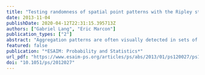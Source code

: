 ```yaml
---
title: "Testing randomness of spatial point patterns with the Ripley statistic"
date: 2013-11-04
publishDate: 2020-04-12T22:31:15.395713Z
authors: ["Gabriel Lang", "Eric Marcon"]
publication_types: ["2"]
abstract: "Aggregation patterns are often visually detected in sets of location data. These clusters may be the result of interesting dynamics or the effect of pure randomness. We build an asymptotically Gaussian test for the hypothesis of randomness corresponding to a Poisson point process. We first compute the exact first and second moment of the Ripley K-statistic under the homogeneous Poisson point process model. Then we prove the asymptotic normality of a vector of such statistics for different scales and compute its covariance matrix. From these results, we derive a test statistic that is chi-square distributed. By a Monte-Carlo study, we check that the test is numerically tractable even for large data sets and also correct when only a hundred of points are observed."
featured: false
publication: "*ESAIM: Probability and Statistics*"
url_pdf: "https://www.esaim-ps.org/articles/ps/abs/2013/01/ps120027/ps120027.html"
doi: "10.1051/ps/2012027"
---
```


<span class="__dimensions_badge_embed__" data-doi="10.1051/ps/2012027"></span><script async src="https://badge.dimensions.ai/badge.js" charset="utf-8"></script>
